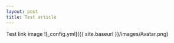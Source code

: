 ```yaml
---
layout: post
title: Test article
---
```


Test link image
![_config.yml]({{ site.baseurl }}/images/Avatar.png)

